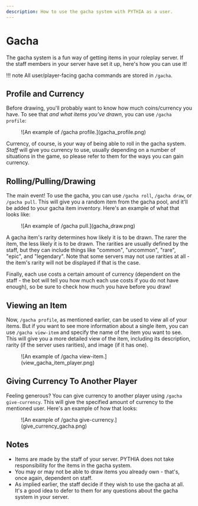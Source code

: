 ```yaml
---
description: How to use the gacha system with PYTHIA as a user.
---
```


# Gacha

The gacha system is a fun way of getting items in your roleplay server. If the staff members in your server have set it up, here's how you can use it!

!!! note
    All user/player-facing gacha commands are stored in `/gacha`.

## Profile and Currency

Before drawing, you'll probably want to know how much coins/currency you have. To see that *and what items you've drawn*, you can use `/gacha profile`:

<figure markdown>
  ![An example of /gacha profile.](gacha_profile.png)
</figure>

Currency, of course, is your way of being able to roll in the gacha system. *Staff* will give you currency to use, usually depending on a number of situations in the game, so please refer to them for the ways you can gain currency.

## Rolling/Pulling/Drawing

The main event! To use the gacha, you can use `/gacha roll`, `/gacha draw`, or `/gacha pull`. This will give you a random item from the gacha pool, and it'll be added to your gacha item inventory. Here's an example of what that looks like:

<figure markdown>
  ![An example of /gacha pull.](gacha_draw.png)
</figure>

A gacha item's rarity determines how likely it is to be drawn. The rarer the item, the less likely it is to be drawn. The rarities are usually defined by the staff, but they can include things like "common", "uncommon", "rare", "epic", and "legendary". Note that some servers may not use rarities at all - the item's rarity will not be displayed if that is the case.

Finally, each use costs a certain amount of currency (dependent on the staff - the bot will tell you how much each use costs if you do not have enough), so be sure to check how much you have before you draw!

## Viewing an Item

Now, `/gacha profile`, as mentioned earlier, can be used to view all of your items. But if you want to see more information about a single item, you can use `/gacha view-item` and specify the name of the item you want to see. This will give you a more detailed view of the item, including its description, rarity (if the server uses rarities), and image (if it has one).

<figure markdown>
  ![An example of /gacha view-item.](view_gacha_item_player.png)
</figure>

## Giving Currency To Another Player

Feeling generous? You can give currency to another player using `/gacha give-currency`. This will give the specified amount of currency to the mentioned user. Here's an example of how that looks:

<figure markdown>
  ![An example of /gacha give-currency.](give_currency_gacha.png)
</figure>

## Notes

- Items are made by the staff of your server. PYTHIA does not take responsibility for the items in the gacha system.
- You may or may not be able to draw items you already own - that's, once again, dependent on staff.
- As implied earlier, the staff decide if they wish to use the gacha at all. It's a good idea to defer to them for any questions about the gacha system in your server.
